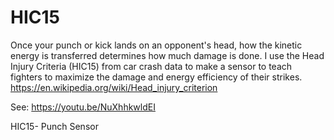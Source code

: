 # HIC15

Once your punch or kick lands on an opponent's head, how the kinetic energy is transferred determines how much damage is done. I use the Head Injury Criteria (HIC15) from car crash data to make a sensor to teach fighters to maximize the damage and energy efficiency of their strikes. 
https://en.wikipedia.org/wiki/Head_injury_criterion

See:
https://youtu.be/NuXhhkwldEI

HIC15- Punch Sensor
